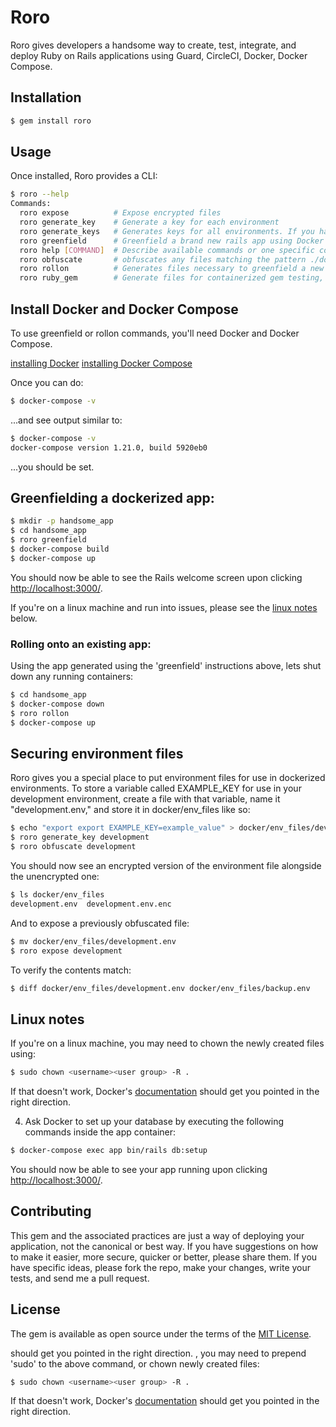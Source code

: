 # Roro

Roro gives developers a handsome way to create, test, integrate, and deploy Ruby on Rails applications using Guard, CircleCI, Docker, Docker Compose.

## Installation

```bash
$ gem install roro
```

## Usage

Once installed, Roro provides a CLI:

```bash
$ roro --help
Commands:
  roro expose          # Expose encrypted files
  roro generate_key    # Generate a key for each environment
  roro generate_keys   # Generates keys for all environments. If you have .en...
  roro greenfield      # Greenfield a brand new rails app using Docker's inst...
  roro help [COMMAND]  # Describe available commands or one specific command
  roro obfuscate       # obfuscates any files matching the pattern ./docker/*...
  roro rollon          # Generates files necessary to greenfield a new app wi...
  roro ruby_gem        # Generate files for containerized gem testing, Circle...
```

## Install Docker and Docker Compose 

To use greenfield or rollon commands, you'll need Docker and Docker Compose.

[installing Docker](https://docs.docker.com/install/)
[installing Docker Compose](https://docs.docker.com/compose/install/)

Once you can do:

```bash
$ docker-compose -v
```

...and see output similar to:

```bash
$ docker-compose -v
docker-compose version 1.21.0, build 5920eb0
```

...you should be set.


## Greenfielding a dockerized app:

```bash
$ mkdir -p handsome_app
$ cd handsome_app
$ roro greenfield
$ docker-compose build
$ docker-compose up
```

You should now be able to see the Rails welcome screen upon clicking [http://localhost:3000/](http://localhost:3000/). 

If you're on a linux machine and run into issues, please see the
[linux notes](#linux-notes) below.


### Rolling onto an existing app:

Using the app generated using the 'greenfield' instructions above, lets shut down any running containers: 

```bash
$ cd handsome_app
$ docker-compose down
$ roro rollon
$ docker-compose up

```

## Securing environment files 

Roro gives you a special place to put environment files for use in dockerized environments. To store a variable called EXAMPLE_KEY for use in your development environment, create a file with that variable, name it "development.env," and store it in docker/env_files like so:

```bash 
$ echo "export export EXAMPLE_KEY=example_value" > docker/env_files/development.env
$ roro generate_key development
$ roro obfuscate development
```

You should now see an encrypted version of the environment file alongside the unencrypted one:

```bash 
$ ls docker/env_files
development.env  development.env.enc
```

And to expose a previously obfuscated file:

```bash 
$ mv docker/env_files/development.env
$ roro expose development
```

To verify the contents match:

```bash 
$ diff docker/env_files/development.env docker/env_files/backup.env 
```

## Linux notes

If you're on a linux machine, you may need to chown the newly created files using:

```bash
$ sudo chown <username><user group> -R .
```

If that doesn't work, Docker's [documentation](https://docs.docker.com/install/linux/linux-postinstall/#manage-docker-as-a-non-root-user) should get you pointed in the right direction.

4) Ask Docker to set up your database by executing the following commands inside the app container:

 ```bash
 $ docker-compose exec app bin/rails db:setup
  ```

You should now be able to see your app running upon clicking [http://localhost:3000/](http://localhost:3000/).




## Contributing

This gem and the associated practices are just a way of deploying your application, not the canonical or best way. If you have suggestions on how to make it easier, more secure, quicker or better, please share them. If you have specific ideas, please fork the repo, make your changes, write your tests, and send me a pull request.    

## License
The gem is available as open source under the terms of the [MIT License](https://opensource.org/licenses/MIT).


 should get you pointed in the right direction. , you may need to prepend 'sudo' to the above command, or chown newly created files:

```bash
$ sudo chown <username><user group> -R .
```

If that doesn't work, Docker's [documentation](https://docs.docker.com/install/linux/linux-postinstall/#manage-docker-as-a-non-root-user) should get you pointed in the right direction.
